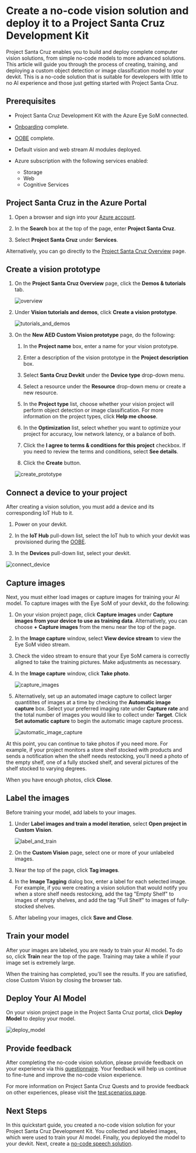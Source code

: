 # Create a no-code vision solution and deploy it to a Project Santa Cruz Development Kit

Project Santa Cruz enables you to build and deploy complete computer vision solutions, from simple no-code models to more advanced solutions. This article will guide you through the process of creating, training, and deploying a custom object detection or image classification model to your devkit. This is a no-code solution that is suitable for developers with little to no AI experience and those just getting started with Project Santa Cruz.

## Prerequisites

* Project Santa Cruz Development Kit with the Azure Eye SoM connected.

* [Onboarding](https://github.com/microsoft/Project-Santa-Cruz-Private-Preview/blob/main/user-guides/getting_started/azure-subscription-onboarding.md) complete.

* [OOBE](https://github.com/microsoft/Project-Santa-Cruz-Private-Preview/blob/main/user-guides/getting_started/oobe.md) complete.

* Default vision and web stream AI modules deployed.

* Azure subscription with the following services enabled:
    - Storage
    - Web
    - Cognitive Services

## Project Santa Cruz in the Azure Portal

1. Open a browser and sign into your [Azure account](https://preview.portal.azure.com/#home).

1. In the **Search** box at the top of the page, enter **Project Santa Cruz**.

1. Select **Project Santa Cruz** under **Services**.

Alternatively, you can go directly to the [Project Santa Cruz Overview](https://go.microsoft.com/fwlink/?linkid=2135819) page.

## Create a vision prototype

1. On the **Project Santa Cruz Overview** page, click the **Demos & tutorials** tab.

    ![overview](https://github.com/microsoft/Project-Santa-Cruz-Private-Preview/blob/main/user-guides/prototyping/article_images/no_code_vision_overview.png)

1. Under **Vision tutorials and demos**, click **Create a vision prototype**.

    ![tutorials_and_demos](https://github.com/microsoft/Project-Santa-Cruz-Private-Preview/blob/main/user-guides/prototyping/article_images/no_code_vision_tutorials_and_demos.png)

1. On the **New AED Custom Vision prototype** page, do the following:

    1. In the **Project name** box, enter a name for your vision prototype.

    1. Enter a description of the vision prototype in the **Project description** box.

    1. Select **Santa Cruz Devkit** under the **Device type** drop-down menu.

    1. Select a resource under the **Resource** drop-down menu or create a new resource.

    1. In the **Project type** list, choose whether your vision project will perform object detection or image classification. For more information on the project types, click **Help me choose**.

    1. In the **Optimization** list, select whether you want to optimize your project for accuracy, low network latency, or a balance of both.

    1. Click the **I agree to terms & conditions for this project** checkbox. If you need to review the terms and conditions, select **See details**.

    1. Click the **Create** button.

    ![create_prototype](https://github.com/microsoft/Project-Santa-Cruz-Private-Preview/blob/main/user-guides/prototyping/article_images/no_code_vision_create_prototype.png)

## Connect a device to your project

After creating a vision solution, you must add a device and its corresponding IoT Hub to it. 

1. Power on your devkit.

1. In the **IoT Hub** pull-down list, select the IoT hub to which your devkit was provisioned during the [OOBE](https://github.com/microsoft/Project-Santa-Cruz-Private-Preview/blob/main/user-guides/getting_started/oobe.md).

1. In the **Devices** pull-down list, select your devkit.

![connect_device](https://github.com/microsoft/Project-Santa-Cruz-Private-Preview/blob/main/user-guides/prototyping/article_images/no_code_vision_connect_device.png)

## Capture images

Next, you must either load images or capture images for training your AI model. To capture images with the Eye SoM of your devkit, do the following:

1. On your vision project page, click **Capture images** under **Capture images from your device to use as training data**. Alternatively, you can choose **+ Capture images** from the menu near the top of the page.

1. In the **Image capture** window, select **View device stream** to view the Eye SoM video stream.

1. Check the video stream to ensure that your Eye SoM camera is correctly aligned to take the training pictures. Make adjustments as necessary.

1. In the **Image capture** window, click **Take photo**.

    ![capture_images](https://github.com/microsoft/Project-Santa-Cruz-Private-Preview/blob/main/user-guides/prototyping/article_images/no_code_vision_capture_images.png)

1. Alternatively, set up an automated image capture to collect larger quantitites of images at a time by checking the **Automatic image capture** box. Select your preferred imaging rate under **Capture rate** and the total number of images you would like to collect under **Target**. Click **Set automatic capture** to begin the automatic image capture process.

    ![automatic_image_capture](https://github.com/microsoft/Project-Santa-Cruz-Private-Preview/blob/main/user-guides/prototyping/article_images/no_code_vision_automatic_image_capture.png)

At this point, you can continue to take photos if you need more. For example, if your project monitors a store shelf stocked with products and sends a notification when the shelf needs restocking, you'll need a photo of the empty shelf, one of a fully stocked shelf, and several pictures of the shelf stocked to varying degrees.

When you have enough photos, click **Close**.

## Label the images

Before training your model, add labels to your images.

1. Under **Label images and train a model iteration**, select **Open project in Custom Vision**.

    ![label_and_train](https://github.com/microsoft/Project-Santa-Cruz-Private-Preview/blob/main/user-guides/prototyping/article_images/no_code_vision_label_and_train.png)

1. On the **Custom Vision** page, select one or more of your unlabeled images.

1. Near the top of the page, click **Tag images**.

1. In the **Image Tagging** dialog box, enter a label for each selected image. For example, if you were creating a vision solution that would notify you when a store shelf needs restocking, add the tag "Empty Shelf" to images of empty shelves, and add the tag "Full Shelf" to images of fully-stocked shelves.

1. After labeling your images, click **Save and Close**.

## Train your model

After your images are labeled, you are ready to train your AI model. To do so, click **Train** near the top of the page. Training may take a while if your image set is extremely large.

When the training has completed, you'll see the results. If you are satisfied, close Custom Vision by closing the browser tab.

## Deploy Your AI Model

On your vision project page in the Project Santa Cruz portal, click **Deploy Model** to deploy your model.

![deploy_model](https://github.com/microsoft/Project-Santa-Cruz-Private-Preview/blob/main/user-guides/prototyping/article_images/no_code_vision_deploy_model.png)

## Provide feedback

After completing the no-code vision solution, please provide feedback on your experience via this [questionnaire](https://forms.office.com/Pages/ResponsePage.aspx?id=v4j5cvGGr0GRqy180BHbRzoJxrXKT0dEvfQyxsA0h8lUMTc0N1U3SUhFTlZZMEdZVU45NVpNQkZFWC4u). Your feedback will help us continue to fine-tune and improve the no-code vision experience.

For more information on Project Santa Cruz Quests and to provide feedback on other experiences, please visit the [test scenarios page](https://github.com/microsoft/Project-Santa-Cruz-Private-Preview/blob/main/user-guides/general/test-scenarios.md).

## Next Steps

In this quickstart guide, you created a no-code vision solution for your Project Santa Cruz Development Kit. You collected and labeled images, which were used to train your AI model. Finally, you deployed the model to your devkit. Next, create a [no-code speech solution](https://github.com/microsoft/Project-Santa-Cruz-Private-Preview/blob/main/user-guides/prototyping/nocode-speech.md). 
